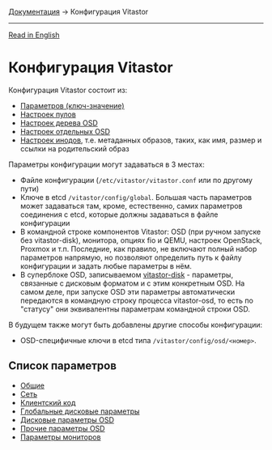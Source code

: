 [Документация](../README-ru.md#документация) → Конфигурация Vitastor

-----

[Read in English](config.en.md)

# Конфигурация Vitastor

Конфигурация Vitastor состоит из:
- [Параметров (ключ-значение)](#список-параметров)
- [Настроек пулов](config/pool.ru.md)
- [Настроек дерева OSD](config/pool.ru.md#дерево-размещения)
- [Настроек отдельных OSD](config/pool.ru.md#настройки-osd)
- [Настроек инодов](config/inode.ru.md), т.е. метаданных образов, таких, как имя, размер и ссылки на
  родительский образ

Параметры конфигурации могут задаваться в 3 местах:
- Файле конфигурации (`/etc/vitastor/vitastor.conf` или по другому пути)
- Ключе в etcd `/vitastor/config/global`. Большая часть параметров может
  задаваться там, кроме, естественно, самих параметров соединения с etcd,
  которые должны задаваться в файле конфигурации
- В командной строке компонентов Vitastor: OSD (при ручном запуске без vitastor-disk),
  монитора, опциях fio и QEMU, настроек OpenStack, Proxmox и т.п. Последние,
  как правило, не включают полный набор параметров напрямую, но позволяют
  определить путь к файлу конфигурации и задать любые параметры в нём.
- В суперблоке OSD, записываемом [vitastor-disk](usage/disk.ru.md) - параметры,
  связанные с дисковым форматом и с этим конкретным OSD. На самом деле,
  при запуске OSD эти параметры автоматически передаются в командную строку
  процесса vitastor-osd, то есть по "статусу" они эквивалентны параметрам
  командной строки OSD.

В будущем также могут быть добавлены другие способы конфигурации:
- OSD-специфичные ключи в etcd типа `/vitastor/config/osd/<номер>`.

## Список параметров

- [Общие](config/common.ru.md)
- [Сеть](config/network.ru.md)
- [Клиентский код](config/client.ru.md)
- [Глобальные дисковые параметры](config/layout-cluster.ru.md)
- [Дисковые параметры OSD](config/layout-osd.ru.md)
- [Прочие параметры OSD](config/osd.ru.md)
- [Параметры мониторов](config/monitor.ru.md)
